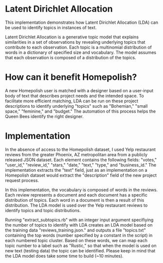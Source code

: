 # Latent Dirichlet Allocation 
This implementation demonstrates how Latent Dirichlet Allocation (LDA) can be used to identify topics in instances of text. 

Latent Dirichlet Allocation is a generative topic model that explains similarities in a set of observations by revealing underlying topics that contribute to each observation. Each topic is a multinomial distribution of words in a dictionary of specified size and vocabulary. The model assumes that each observation is composed of a distribution of the topics.

# How can it benefit Homepolish?

A new Homepolish user is matched with a designer based on a user-input body of text that describes project needs and the intended space. To facilitate more efficient matching, LDA can be run on these project descriptions to identify underlying "topics" such as "Bohemian," "small space," "feminine," and "budget." The automation of this process helps the Queen Bees identify the right designer.

# Implementation

In the absence of access to the Homepolish dataset, I used Yelp restaurant reviews from the greater Phoenix, AZ metropolitan area from a publicly released JSON dataset. Each element contains the following fields: "votes," "user_id," "review_id," "stars," "date," "text," "type," and "business_id." The implementation extracts the "text" field, just as an implementation on a Homepolish dataset would extract the "description" field of the new  project request process.

In this implementation, the vocabulary is composed of words in the reviews. Each review represents a document and each document has a specific distribution of topics. Each word in a document is then a result of this distribution. The LDA model is used over the Yelp restaurant reviews to identify topics and topic distributions.

Running "extract_subtopics.rb" with an integer input argument specifiying the number of topics to identify with LDA creates an LDA model based on the training data "reviews_training.json." and outputs a file "topics.txt" containing the top words (number specified by a constant in the script) in each numbered topic cluster. Based on these words, we can map each topic number to a label such as "Rustic," so that when the model is used on new text (testing data) the topic can be identified. Please keep in mind that the LDA model does take some time to build (~10 minutes).
